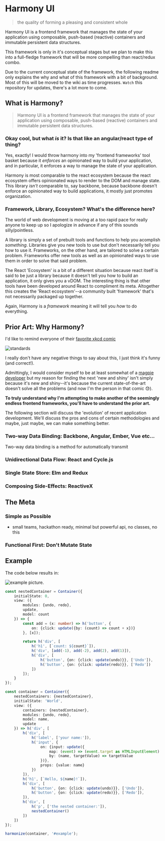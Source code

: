 # Harmony UI
> the quality of forming a pleasing and consistent whole

Harmony UI is a frontend framework that manages the state of your application using composable, push-based (reactive) containers and immutable persistent data structures.

This framework is only in it's conceptual stages but we plan to make this into a full-fledge framework that will be more compelling than react/redux combo.

Due to the current conceptual state of the framework, the following readme only explains the why and what of this framework with a bit of background. Most of this will be moved to the wiki as time progresses. `Watch` this repository for updates, there's a lot more to come.

## What is Harmony?

> Harmony UI is a frontend framework that manages the state of your application using composable, push-based (reactive) containers and immutable persistent data structures.

### Okay cool, but what *is* it? Is that like an angular/react type of thing?

Yes, exactly! I would throw harmony into my 'frontend frameworks' tool basket because it *enforces* an opinionated way to build your application, and in particular, it enforces a way to manage the state of your application.

Harmony is most comparable to the react ecosystem because the react ecosystem offers opinionated ways to render to the DOM and manage state. This library *isn't* comparable to, say backbone, because backbone doesn't enforce an opinionated way to build applications, it mostly just promotes organization.

### Framework, Library, Ecosystem? What's the difference here?

The world of web development is moving at a too rapid pace for really anyone to keep up so I apologize in advance if any of this sounds silly/pointless.

A library is simply a set of prebuilt tools and functions to help you acomplish *something*. Libraries give you new tools to use but don't necessarily tell you how to use it. Frameworks, on the other hand, are tailored to solve a certain problem. Frameworks offer new tools as well as an opinionated ways to use them in order to solve that said problem.

The React 'Ecosystem' is a bit of a different situation because react itself is said to be just a library because it doesn't tell you how to build an application, it only gives you a vDOM. The interesting thing is that other tools have been developed around React to compliment its meta. Altogether this creates the 'React ecosystem'--a community built 'framework' that's not necessarily packaged up together.

Again, Harmony is a *framework* meaning it will tell you *how* to do everything.

## Prior Art: Why Harmony?

I'd like to remind everyone of their [favorite xkcd comic](http://xkcd.com/927/)

![standards](http://imgs.xkcd.com/comics/standards.png)

I really don't have any negative things to say about this, I just think it's funny (and correct!).

Admittingly, I would consider myself to be at least somewhat of a [magpie developer](https://blog.codinghorror.com/the-magpie-developer/) but my reason for finding the next 'new and shiny' isn't simply because it's new and shiny--it's because the current state-of-the-art doesn't solve all the problems (and now I'm the person in that comic :sweat:).

**To truly understand why I'm attempting to make another of the seemingly endless frontend frameworks, you'll have to understand the prior art.**

The following section will discuss the 'evolution' of recent application development. We'll discuss the pros and cons of certain methodologies and maybe, just maybe, we can make something better.

### Two-way Data Binding: Backbone, Angular, Ember, Vue etc...

Two-way data binding is a method for automatically transmit

### Unidirectional Data Flow: React and Cycle.js

### Single State Store: Elm and Redux

### Composing Side-Effects: ReactiveX

## The Meta

### Simple as Possible

* small teams, hackathon ready, minimal but powerful api, no classes, no this

### Functional First: Don't Mutate State

### 



## Example 

The code below results in:

![example picture](https://github.com/ricokahler/harmony/blob/master/Capture.PNG).

```ts
const nestedContainer = Container({
    initialState: 0,
    view: ({
        modules: {undo, redo},
        update,
        model: count
    }) => {
        const add = (x: number) => h('button', {
            on: {click: update({by: (count) => count + x})}
        }, [x]);

        return h('div', [
            h('h1', [`count: ${count}`]),
            h('div', [add(-1), add(-2), add(2), add(1)]),
            h('div', [
                h('button', {on: {click: update(undo)}}, ['Undo']),
                h('button', {on: {click: update(redo)}}, ['Redo'])
            ])
        ]);
    }
});

const container = Container({
    nestedContainers: {nestedContainer},
    initialState: 'World',
    view: ({
        containers: {nestedContainer},
        modules: {undo, redo},
        model: name,
        update
    }) => h('div', [
        h('div', [
            h('label', ['your name:']),
            h('input', {
                on: {input: update({
                    map: (event) => (event.target as HTMLInputElement).value,
                    by: (name, targetValue) => targetValue
                })},
                props: {value: name}
            })
        ]),
        h('h1', [`Hello, ${name}!`]),
        h('div', [
            h('button', {on: {click: update(undo)}}, ['Undo']),
            h('button', {on: {click: update(redo)}}, ['Redo']),
        ]),
        h('div', [
            h('p', ['the nested container:']),
            nestedContainer()
        ])
    ])
});

harmonize(container, '#example');
```